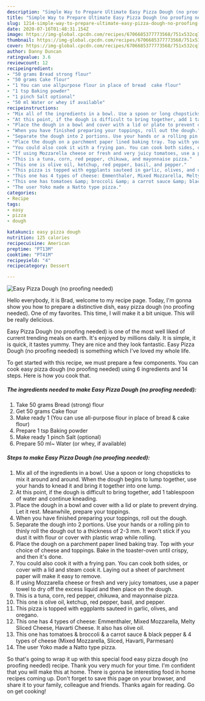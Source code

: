 ```yaml
---
description: "Simple Way to Prepare Ultimate Easy Pizza Dough (no proofing needed)"
title: "Simple Way to Prepare Ultimate Easy Pizza Dough (no proofing needed)"
slug: 1214-simple-way-to-prepare-ultimate-easy-pizza-dough-no-proofing-needed
date: 2020-07-16T01:48:31.154Z
image: https://img-global.cpcdn.com/recipes/6706685377773568/751x532cq70/easy-pizza-dough-no-proofing-needed-recipe-main-photo.jpg
thumbnail: https://img-global.cpcdn.com/recipes/6706685377773568/751x532cq70/easy-pizza-dough-no-proofing-needed-recipe-main-photo.jpg
cover: https://img-global.cpcdn.com/recipes/6706685377773568/751x532cq70/easy-pizza-dough-no-proofing-needed-recipe-main-photo.jpg
author: Danny Duncan
ratingvalue: 3.6
reviewcount: 12
recipeingredient:
- "50 grams Bread strong flour"
- "50 grams Cake flour"
- "1 You can use allpurpose flour in place of bread  cake flour"
- "1 tsp Baking powder"
- "1 pinch Salt optional"
- "50 ml Water or whey if available"
recipeinstructions:
- "Mix all of the ingredients in a bowl. Use a spoon or long chopsticks to mix it around and around. When the dough begins to lump together, use your hands to knead it and bring it together into one lump."
- "At this point, if the dough is difficult to bring together, add 1 tablespoon of water and continue kneading."
- "Place the dough in a bowl and cover with a lid or plate to prevent drying. Let it rest. Meanwhile, prepare your toppings."
- "When you have finished preparing your toppings, roll out the dough."
- "Separate the dough into 2 portions. Use your hands or a rolling pin to thinly roll the dough out to a thickness of 2-3 mm. It won&#39;t stick if you dust it with flour or cover with plastic wrap while rolling."
- "Place the dough on a parchment paper lined baking tray. Top with your choice of cheese and toppings. Bake in the toaster-oven until crispy, and then it&#39;s done."
- "You could also cook it with a frying pan. You can cook both sides, or cover with a lid and steam cook it. Laying out a sheet of parchment paper will make it easy to remove."
- "If using Mozzarella cheese or fresh and very juicy tomatoes, use a paper towel to dry off the excess liquid and then place on the dough."
- "This is a tuna, corn, red pepper, chikuwa, and mayonnaise pizza."
- "This one is olive oil, ketchup, red pepper, basil, and pepper."
- "This pizza is topped with eggplants sauteed in garlic, olives, and oregano."
- "This one has 4 types of cheese: Emmenthaler, Mixed Mozzarella, Melty Sliced Cheese, Havarti Cheese. It also has olive oil."
- "This one has tomatoes &amp; broccoli &amp; a carrot sauce &amp; black pepper &amp; 4 types of cheese (Mixed Mozzarella, Sliced, Havarti, Parmesan)"
- "The user Yoko made a Natto type pizza."
categories:
- Recipe
tags:
- easy
- pizza
- dough

katakunci: easy pizza dough 
nutrition: 125 calories
recipecuisine: American
preptime: "PT13M"
cooktime: "PT41M"
recipeyield: "4"
recipecategory: Dessert

---
```



![Easy Pizza Dough (no proofing needed)](https://img-global.cpcdn.com/recipes/6706685377773568/751x532cq70/easy-pizza-dough-no-proofing-needed-recipe-main-photo.jpg)

Hello everybody, it is Brad, welcome to my recipe page. Today, I'm gonna show you how to prepare a distinctive dish, easy pizza dough (no proofing needed). One of my favorites. This time, I will make it a bit unique. This will be really delicious.



Easy Pizza Dough (no proofing needed) is one of the most well liked of current trending meals on earth. It's enjoyed by millions daily. It is simple, it is quick, it tastes yummy. They are nice and they look fantastic. Easy Pizza Dough (no proofing needed) is something which I've loved my whole life.


To get started with this recipe, we must prepare a few components. You can cook easy pizza dough (no proofing needed) using 6 ingredients and 14 steps. Here is how you cook that.

<!--inarticleads1-->

##### The ingredients needed to make Easy Pizza Dough (no proofing needed):

1. Take 50 grams Bread (strong) flour
1. Get 50 grams Cake flour
1. Make ready 1 (You can use all-purpose flour in place of bread &amp; cake flour)
1. Prepare 1 tsp Baking powder
1. Make ready 1 pinch Salt (optional)
1. Prepare 50 ml~ Water (or whey, if available)




<!--inarticleads2-->

##### Steps to make Easy Pizza Dough (no proofing needed):

1. Mix all of the ingredients in a bowl. Use a spoon or long chopsticks to mix it around and around. When the dough begins to lump together, use your hands to knead it and bring it together into one lump.
1. At this point, if the dough is difficult to bring together, add 1 tablespoon of water and continue kneading.
1. Place the dough in a bowl and cover with a lid or plate to prevent drying. Let it rest. Meanwhile, prepare your toppings.
1. When you have finished preparing your toppings, roll out the dough.
1. Separate the dough into 2 portions. Use your hands or a rolling pin to thinly roll the dough out to a thickness of 2-3 mm. It won&#39;t stick if you dust it with flour or cover with plastic wrap while rolling.
1. Place the dough on a parchment paper lined baking tray. Top with your choice of cheese and toppings. Bake in the toaster-oven until crispy, and then it&#39;s done.
1. You could also cook it with a frying pan. You can cook both sides, or cover with a lid and steam cook it. Laying out a sheet of parchment paper will make it easy to remove.
1. If using Mozzarella cheese or fresh and very juicy tomatoes, use a paper towel to dry off the excess liquid and then place on the dough.
1. This is a tuna, corn, red pepper, chikuwa, and mayonnaise pizza.
1. This one is olive oil, ketchup, red pepper, basil, and pepper.
1. This pizza is topped with eggplants sauteed in garlic, olives, and oregano.
1. This one has 4 types of cheese: Emmenthaler, Mixed Mozzarella, Melty Sliced Cheese, Havarti Cheese. It also has olive oil.
1. This one has tomatoes &amp; broccoli &amp; a carrot sauce &amp; black pepper &amp; 4 types of cheese (Mixed Mozzarella, Sliced, Havarti, Parmesan)
1. The user Yoko made a Natto type pizza.




So that's going to wrap it up with this special food easy pizza dough (no proofing needed) recipe. Thank you very much for your time. I'm confident that you will make this at home. There is gonna be interesting food in home recipes coming up. Don't forget to save this page on your browser, and share it to your family, colleague and friends. Thanks again for reading. Go on get cooking!
